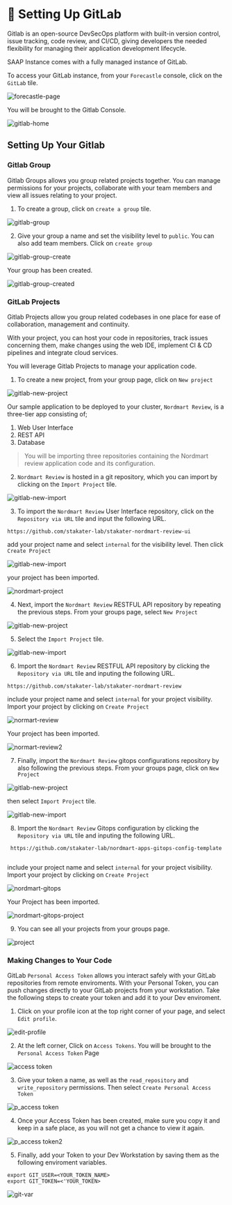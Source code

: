 # 🐡 Setting Up GitLab

Gitlab is an open-source DevSecOps platform with built-in version control, issue tracking, code review, and CI/CD,  giving developers the needed flexibility for managing their application development lifecycle. 

SAAP Instance comes with a fully managed instance of GitLab.

To access your GitLab instance, from your `Forecastle` console, click on the `GitLab` tile.

![forecastle-page](./images/forecastle-gitlab1.png)

You will be brought to the Gitlab Console.

![gitlab-home](./images/gitlab-home.png)

## Setting Up Your Gitlab

### Gitlab Group

Gitlab Groups allows you group related projects together. You can manage permissions for your projects, collaborate with your team members and view all issues relating to your project.

1. To create a group, click on `create a group` tile.


![gitlab-group](./images/gitlab-home-group.png)

2. Give your group a name and set the visibility level to `public`. You can also add team members.
Click on `create group` 

![gitlab-group-create](./images/create-group.png)

Your group has been created.

![gitlab-group-created](./images/gitlab-my-group.png)

### GitLab Projects

Gitlab Projects allow you group related codebases in one place for ease of collaboration, management and continuity. 

With your project, you can host your code  in repositories, track issues concerning them, make changes using the web IDE, implement CI & CD pipelines and integrate cloud services.

You will leverage Gitlab Projects to manage your application code.

1. To create a new project, from your group page, click on `New project`

![gitlab-new-project](./images/gitlab-new-project.png)

Our sample application to be deployed to your cluster, `Nordmart Review`, is a three-tier app consisting of;

1. Web User Interface
2. REST API
3. Database

> You will be importing three repositories containing the Nordmart review application code and its configuration.

2. `Nordmart Review` is hosted in a git repository, which you can import by clicking on the `Import Project` tile.

![gitlab-new-import](./images/gitlab-import-project.png)


3. To import the `Nordmart Review` User Interface repository, click on the `Repository via URL` tile and input the following URL.

```
https://github.com/stakater-lab/stakater-nordmart-review-ui
```
add your project name and select `internal` for the visibility level. Then click `Create Project`

![gitlab-new-import](./images/nordmart-ui-import.png)

your project has been imported.

![nordmart-project](./images/nordmart-project.png)


4. Next, import the `Nordmart Review` RESTFUL API repository by repeating the previous steps. From your groups page, select `New Project` 

![gitlab-new-project](./images/gitlab-new-project.png)

5. Select the `Import Project` tile.

![gitlab-new-import](./images/gitlab-import-project.png)

6. Import the `Nordmart Review` RESTFUL API repository by clicking the `Repository via URL` tile and inputing the following URL. 

```
https://github.com/stakater-lab/stakater-nordmart-review

```

include your project name and select `internal` for your project visibility. Import your project by clicking on `Create Project`

![normart-review](./images/normart-review.png)

Your project has been imported.

![normart-review2](./images/nordmart-review.png)

7. Finally, import the `Nordmart Review` gitops configurations repository by also following the previous steps. From your groups page, click on `New Project`

![gitlab-new-project](./images/gitlab-new-project.png)

then select `Import Project` tile.

![gitlab-new-import](./images/gitlab-import-project.png)

8. Import the `Nordmart Review` Gitops configuration  by clicking the `Repository via URL` tile and inputing the following URL. 

```
 https://github.com/stakater-lab/nordmart-apps-gitops-config-template
 
 ```
 
include your project name and select `internal` for your project visibility. Import your project by clicking on `Create Project`

![nordmart-gitops](./images/nordmart-gitops.png)

Your Project has been imported.


![nordmart-gitops-project](./images/nordmart-gitops-project.png)

9. You can see all your projects from your groups page.

![project](./images/projects.png)

### Making Changes to Your Code

GitLab `Personal Access Token` allows you interact safely with your GitLab repositories from remote enviroments. With your Personal Token, you can push changes directly to your GitLab projects from your workstation. Take the following steps to create your token and add it to your Dev enviroment.

1. Click on your profile icon at the top right corner of your page, and select `Edit profile`.

![edit-profile](./images/edit-profile.png)

2. At the left corner, Click on `Access Tokens`. You will be brought to the `Personal Access Token` Page

![access token](./images/access-token.png)

3. Give your token a name, as well as the `read_repository` and `write_repository` permissions. Then select `Create Personal Access Token`

![p_access token](./images/personal-access-token.png)

4. Once your Access Token has been created, make sure you copy it and keep in a safe place, as you  will not get a chance to view it again.


![p_access token2](./images/token.png)

5. Finally, add your Token to your Dev Workstation by saving them as the following enviroment variables.

```
export GIT_USER=<YOUR_TOKEN_NAME>
export GIT_TOKEN=<'YOUR_TOKEN>

```

![git-var](./images/git-var.png)














